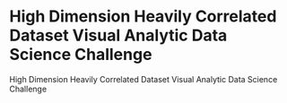 # High Dimension Heavily Correlated Dataset Visual Analytic Data Science Challenge
 High Dimension Heavily Correlated Dataset Visual Analytic Data Science Challenge
